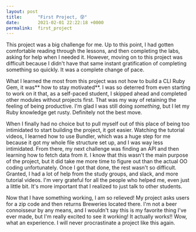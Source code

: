 ```yaml
---
layout: post
title:      "First Project, 😰"
date:       2021-02-01 22:22:18 +0000
permalink:  first_project
---
```



This project was a big challenge for me. Up to this point, I had gotten comfortable reading through the lessons, and then completing the labs, asking for help when I needed it. However, moving on to this project was difficult because I didn't have that same instant gratification of completing something so quickly. It was a complete change of pace. 

What I learned the most from this project was not how to build a CLI Ruby Gem, it was** how to stay motivated**. I was so deterred from even starting to work on it that, as a self-paced student, I skipped ahead and completed other modules without projects first. That was my way of retaining the feeling of being productive. I'm glad I was still doing *something*, but I let my Ruby knowledge get rusty. Definitely not the best move. 

When I finally had no choice but to pull myself out of this place of being too intimidated to start building the project, it got easier. Watching the tutorial videos, I learned how to use Bundler, which was a huge step for me because it got my whole file structure set up, and I was way less intimidated. From there, my next challenge was finding an API and then learning how to fetch data from it. I know that this wasn't the main purpose of the project, but it did take me more time to figure out than the actual OO coding unfortunately. Once I got that done, the rest wasn't so difficult. Granted, I had a lot of help from the study groups, and slack, and more tutorial videos. I'm very grateful for all the people who helped me, even just a little bit. It's more important that I realized to just talk to other students. 

Now that I have something working, I am so relieved! My project asks users for a zip code and then returns Breweries located there. I'm not a beer connoisseur by any means, and I wouldn't say this is my favorite thing I've ever made, but I'm really excited to see it working! It actually works!! Wow, what an experience. I will never procrastinate a project like this again.


